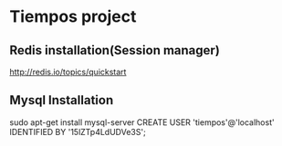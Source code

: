 # Tiempos project
## Redis installation(Session manager)
http://redis.io/topics/quickstart

## Mysql Installation
sudo apt-get install mysql-server
CREATE USER 'tiempos'@'localhost' IDENTIFIED BY '15lZTp4LdUDVe3S';


